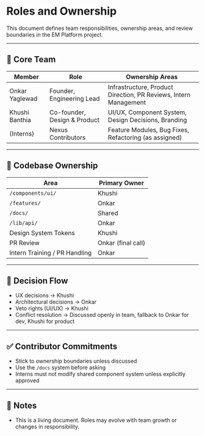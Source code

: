 # Roles and Ownership

This document defines team responsibilities, ownership areas, and review boundaries in the EM Platform project.

---

## 🧠 Core Team

| Member         | Role                         | Ownership Areas                                                  |
| -------------- | ---------------------------- | ---------------------------------------------------------------- |
| Onkar Yaglewad | Founder, Engineering Lead    | Infrastructure, Product Direction, PR Reviews, Intern Management |
| Khushi Banthia | Co-founder, Design & Product | UI/UX, Component System, Design Decisions, Branding              |
| (Interns)      | Nexus Contributors           | Feature Modules, Bug Fixes, Refactoring (as assigned)            |

---

## 🧱 Codebase Ownership

| Area                          | Primary Owner      |
| ----------------------------- | ------------------ |
| `/components/ui/`             | Khushi             |
| `/features/`                  | Onkar              |
| `/docs/`                      | Shared             |
| `/lib/api/`                   | Onkar              |
| Design System Tokens          | Khushi             |
| PR Review                     | Onkar (final call) |
| Intern Training / PR Handling | Onkar              |

---

## 🔄 Decision Flow

- UX decisions → Khushi
- Architectural decisions → Onkar
- Veto rights (UI/UX) → Khushi
- Conflict resolution → Discussed openly in team, fallback to Onkar for dev, Khushi for product

---

## ✅ Contributor Commitments

- Stick to ownership boundaries unless discussed
- Use the `/docs` system before asking
- Interns must not modify shared component system unless explicitly approved

---

## 📌 Notes

- This is a living document. Roles may evolve with team growth or changes in responsibility.
